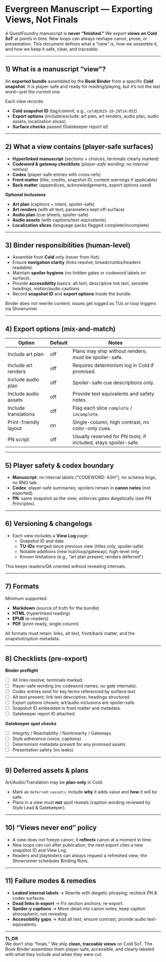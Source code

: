 # Evergreen Manuscript — Exporting Views, Not Finals

A QuestFoundry manuscript is **never “finished.”** We export **views on Cold SoT** at points in time. New loops can always reshape canon, prose, or presentation. This document defines what a “view” is, how we assemble it, and how we keep it safe, clear, and traceable.

---

## 1) What is a manuscript “view”?

An **exported bundle** assembled by the **Book Binder** from a specific **Cold snapshot**. It is player-safe and ready for reading/playing, but it’s not the last word—just the current one.

Each view records:

- **Cold snapshot ID** (tag/commit, e.g., `cold@2025-10-28T14:05Z`)
- **Export options** (include/exclude: art plan, art renders, audio plan, audio assets, localization slices)
- **Surface checks** passed (Gatekeeper report id)

---

## 2) What a view contains (player-safe surfaces)

- **Hyperlinked manuscript** (sections + choices; terminals clearly marked)
- **Codeword & gateway checklists** *(player-safe wording; no internal names)*
- **Codex** (player-safe entries with cross-refs)
- **Front matter** (title, credits, snapshot ID, content warnings if applicable)
- **Back matter** (appendices, acknowledgements, export options used)

**Optional inclusions**

- **Art plan** (captions + intent, spoiler-safe)
- **Art renders** (with alt text; parameters kept off-surface)
- **Audio plan** (cue sheets, spoiler-safe)
- **Audio assets** (with captions/text-equivalents)
- **Localization slices** (language packs flagged complete/incomplete)

---

## 3) Binder responsibilities (human-level)

- Assemble from **Cold** only (never from Hot).
- Ensure **navigation clarity** (links resolve; breadcrumbs/headers readable).
- Maintain **spoiler hygiene** (no hidden gates or codeword labels on surface).
- Provide **accessibility** basics: alt text, descriptive link text, sensible headings, motion/audio cautions.
- Record **snapshot ID** and **export options** inside the bundle.

Binder does not rewrite content; issues get logged as TUs or loop triggers via Showrunner.

---

## 4) Export options (mix-and-match)

| Option | Default | Notes |
|---|---|---|
| Include art plan | off | Plans may ship without renders; must be spoiler-safe. |
| Include art renders | off | Requires determinism log in Cold if promised. |
| Include audio plan | off | Spoiler-safe cue descriptions only. |
| Include audio assets | off | Provide text equivalents and safety notes. |
| Include translations | off | Flag each slice `complete` / `incomplete`. |
| Print-friendly layout | on | Single-column, high contrast, no color-only cues. |
| PN script | off | Usually reserved for PN tools; if included, stays spoiler-safe. |

---

## 5) Player safety & codex boundary

- **Manuscript**: no internal labels (“CODEWORD: ASH”), no schema lingo, no RNG talk.
- **Codex**: player-safe summaries; spoilers remain in **canon notes** (not exported).
- **PN**: same snapshot as the view; enforces gates diegetically (see PN Principles).

---

## 6) Versioning & changelogs

- Each view includes a **View Log** page:
  - Snapshot ID and date
  - **TU-IDs** merged since previous view (titles only, spoiler-safe)
  - Notable additions (new hub/loop/gateway), high-level only
  - Known limitations (e.g., “art plan present; renders deferred”)

This keeps readers/QA oriented without revealing internals.

---

## 7) Formats

Minimum supported:

- **Markdown** (source of truth for the bundle)
- **HTML** (hyperlinked reading)
- **EPUB** (e-readers)
- **PDF** (print-ready, single column)

All formats must retain: links, alt text, front/back matter, and the snapshot/option metadata.

---

## 8) Checklists (pre-export)

**Binder preflight**

- [ ] All links resolve; terminals marked.
- [ ] Player-safe wording (no codeword names, no gate internals).
- [ ] Codex entries exist for key terms referenced by surface text.
- [ ] Alt text present; link text descriptive; headings structured.
- [ ] Export options chosen; art/audio inclusions are spoiler-safe.
- [ ] Snapshot ID embedded in front matter and metadata.
- [ ] Gatekeeper report ID attached.

**Gatekeeper spot checks**

- [ ] Integrity / Reachability / Nonlinearity / Gateways
- [ ] Style adherence (voice, captions)
- [ ] Determinism metadata present for any promised assets
- [ ] Presentation safety (no leaks)

---

## 9) Deferred assets & plans

Art/Audio/Translation may be **plan-only** in Cold:

- Mark as `deferred:<asset>`; include **why** it adds value and **how** it will be safe.
- Plans in a view must **not** spoil reveals (caption wording reviewed by Style Lead & Gatekeeper).

---

## 10) “Views never end” policy

- A view does not freeze canon; it **reflects** canon at a moment in time.
- New loops can run after publication; the next export cites a new snapshot ID and View Log.
- Readers and playtesters can always request a refreshed view; the Showrunner schedules Binding Runs.

---

## 11) Failure modes & remedies

- **Leaked internal labels** → Rewrite with diegetic phrasing; recheck PN & codex surfaces.
- **Dead links in export** → Fix section anchors; re-export.
- **Spoiler-y captions** → Move detail into canon notes; keep caption atmospheric, not revealing.
- **Accessibility gaps** → Add alt text; ensure contrast; provide audio text-equivalents.

---

**TL;DR**  
We don’t ship “finals.” We ship **clean, traceable views** on Cold SoT. The Book Binder assembles them player-safe, accessible, and clearly labeled with what they include and when they were cut.
